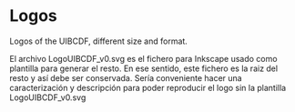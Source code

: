 # Logos
Logos of the UIBCDF, different size and format. 

El archivo LogoUIBCDF_v0.svg es el fichero para Inkscape usado como plantilla para generar el resto. En ese sentido, este fichero es la raiz del resto y así debe ser conservada. Sería conveniente hacer una caracterización y descripción para poder reproducir el logo sin la plantilla LogoUIBCDF_v0.svg
